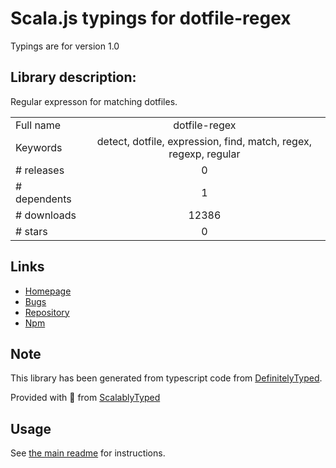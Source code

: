
# Scala.js typings for dotfile-regex

Typings are for version 1.0

## Library description:
Regular expresson for matching dotfiles.

|                    |                 |
| ------------------ | :-------------: |
| Full name          | dotfile-regex |
| Keywords           | detect, dotfile, expression, find, match, regex, regexp, regular |
| # releases         | 0 |
| # dependents       | 1 |
| # downloads        | 12386 |
| # stars            | 0 |

## Links
- [Homepage](https://github.com/regexhq/dotfile-regex)
- [Bugs](https://github.com/regexhq/dotfile-regex/issues)
- [Repository](https://github.com/regexhq/dotfile-regex)
- [Npm](https://www.npmjs.com/package/dotfile-regex)
    


## Note
This library has been generated from typescript code from [DefinitelyTyped](https://definitelytyped.org).

Provided with :purple_heart: from [ScalablyTyped](https://github.com/oyvindberg/ScalablyTyped)

## Usage
See [the main readme](../../readme.md) for instructions.


